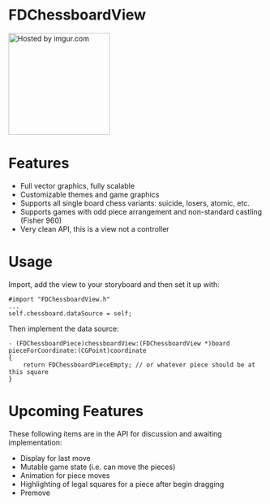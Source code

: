 FDChessboardView
================

<a href="http://imgur.com/hjqp7p4"><img width=200 height=200 src="http://i.imgur.com/hjqp7p4.png" title="Hosted by imgur.com" /></a>

Features
========

 * Full vector graphics, fully scalable
 * Customizable themes and game graphics
 * Supports all single board chess variants: suicide, losers, atomic, etc.
 * Supports games with odd piece arrangement and non-standard castling (Fisher 960)
 * Very clean API, this is a view not a controller

Usage
=====

Import, add the view to your storyboard and then set it up with:

    #import "FDChessboardView.h"
    ...
    self.chessboard.dataSource = self;

Then implement the data source:

    - (FDChessboardPiece)chessboardView:(FDChessboardView *)board pieceForCoordinate:(CGPoint)coordinate
    {
        return FDChessboardPieceEmpty; // or whatever piece should be at this square
    }


Upcoming Features
=================

These following items are in the API for discussion and awaiting implementation:

 * Display for last move
 * Mutable game state (i.e. can move the pieces)
 * Animation for piece moves
 * Highlighting of legal squares for a piece after begin dragging
 * Premove
